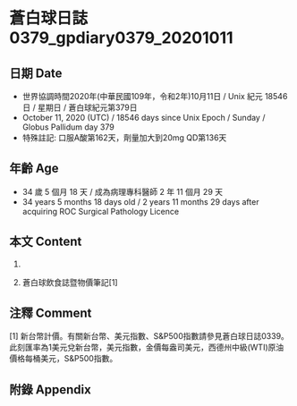 [_metadata_:encoding]: - "utf-8"
[_metadata_:language]: - "zh-Hant-TW"
[_metadata_:fileformat]: - "markdown"
[_metadata_:MIME_type]: - "text/plain"
[_metadata_:markdown_version]: - "commonmark version 0.29"
[_metadata_:markdown_spec]: - "https://spec.commonmark.org/0.29/"

# 蒼白球日誌0379_gpdiary0379_20201011 #

## 日期 Date ##

* 世界協調時間2020年(中華民國109年，令和2年)10月11日 / Unix 紀元 18546 日 / 星期日 / 蒼白球紀元第379日
* October 11, 2020 (UTC) / 18546 days since Unix Epoch / Sunday / Globus Pallidum day 379
* 特殊註記: 口服A酸第162天，劑量加大到20mg QD第136天

## 年齡 Age ##

* 34 歲 5 個月 18 天 / 成為病理專科醫師 2 年 11 個月 29 天
* 34 years 5 months 18 days old / 2 years 11 months 29 days after acquiring ROC Surgical Pathology Licence

## 本文 Content ##

1. 

    
2. 蒼白球飲食誌暨物價筆記[1]

    

## 注釋 Comment ##

[1] 新台幣計價。有關新台幣、美元指數、S&P500指數請參見蒼白球日誌0339。此刻匯率為1美元兌新台幣，美元指數，金價每盎司美元，西德州中級(WTI)原油價格每桶美元，S&P500指數。



## 附錄 Appendix ##

